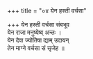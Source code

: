 +++
title = "०४ येन हस्ती वर्चसा"

+++
येन हस्ती वर्चसा संबभूव  
येन राजा मनुष्येष्व् अन्तः ।  
येन देवा ज्योतिषा द्याम् उदायन्  
तेन माग्ने वर्चसा सं सृजेह ॥